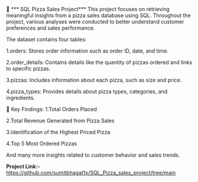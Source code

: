 🍕 *** SQL Pizza Sales Project***
This project focuses on retrieving meaningful insights from a pizza sales database using SQL.
Throughout the project, various analyses were conducted to better understand customer preferences and sales performance.

The dataset contains four tables:

  1.orders: Stores order information such as order ID, date, and time.

  2.order_details: Contains details like the quantity of pizzas ordered and links to specific pizzas.

  3.pizzas: Includes information about each pizza, such as size and price.

  4.pizza_types: Provides details about pizza types, categories, and ingredients.

🔎 Key Findings:
  1.Total Orders Placed

  2.Total Revenue Generated from Pizza Sales

  3.Identification of the Highest Priced Pizza

  4.Top 5 Most Ordered Pizzas
  
 And many more insights related to customer behavior and sales trends.

**Project Link:-** https://github.com/sumitbhagat1x/SQL_Pizza_sales_project/tree/main
